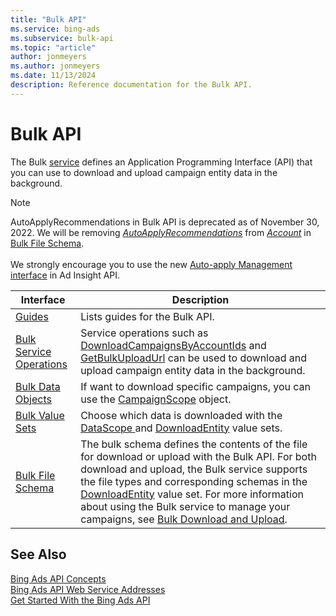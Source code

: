 ```yaml
---
title: "Bulk API"
ms.service: bing-ads
ms.subservice: bulk-api
ms.topic: "article"
author: jonmeyers
ms.author: jonmeyers
ms.date: 11/13/2024
description: Reference documentation for the Bulk API.
---
```

# Bulk API
The Bulk [service](../guides/web-service-addresses.md) defines an Application Programming Interface (API) that you can use to download and upload campaign entity data in the background.

> [!NOTE]
> AutoApplyRecommendations in Bulk API is deprecated as of November 30, 2022. We will be removing [*AutoApplyRecommendations*](account.md#autoapplyrecommendations) from [*Account*](account.md) in [Bulk File Schema](bulk-file-schema.md).<br/><br/>
We strongly encourage you to use the new [Auto-apply Management interface](../guides/ad-insights-auto-apply-management.md) in Ad Insight API.

|Interface|Description|
|---------|---------|
|[Guides](../guides/bulk-guides.md)|Lists guides for the Bulk API.|
|[Bulk Service Operations](bulk-service-operations.md)|Service operations such as [DownloadCampaignsByAccountIds](downloadcampaignsbyaccountids.md) and [GetBulkUploadUrl](getbulkuploadurl.md) can be used to download and upload campaign entity data in the background.|
|[Bulk Data Objects](bulk-data-objects.md)|If want to download specific campaigns, you can use the [CampaignScope](campaignscope.md) object.|
|[Bulk Value Sets](bulk-value-sets.md)|Choose which data is downloaded with the [DataScope ](datascope.md) and [DownloadEntity](downloadentity.md) value sets.|
|[Bulk File Schema](bulk-file-schema.md)|The bulk schema defines the contents of the file for download or upload with the Bulk API. For both download and upload, the Bulk service supports the file types and corresponding schemas in the [DownloadEntity](downloadentity.md) value set. For more information about using the Bulk service to manage your campaigns, see [Bulk Download and Upload](../guides/bulk-download-upload.md). |

## See Also

[Bing Ads API Concepts](../guides/concepts.md)  
[Bing Ads API Web Service Addresses](../guides/web-service-addresses.md)  
[Get Started With the Bing Ads API](../guides/get-started.md)
